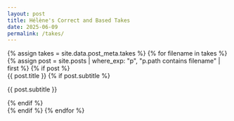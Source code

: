 ```yaml
---
layout: post
title: Hélène's Correct and Based Takes
date: 2025-06-09
permalink: /takes/
---
```



<div class="post-grid">
  {% assign takes = site.data.post_meta.takes %}
  {% for filename in takes %}
    {% assign post = site.posts | where_exp: "p", "p.path contains filename" | first %}
    {% if post %}
      <a href="{{ post.url }}" class="post-box" style="text-decoration: none; display: block;">
        <span class="post-box-link">{{ post.title }}</span>
        {% if post.subtitle %}
          <p class="subtitle">{{ post.subtitle }}</p>
        {% endif %}
      </a>
    {% endif %}
  {% endfor %}
</div>
